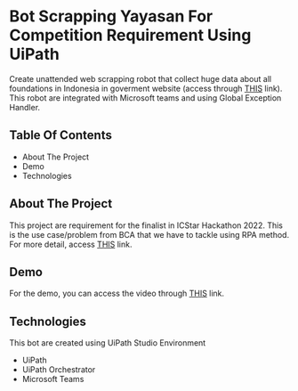 # Bot Scrapping Yayasan For Competition Requirement Using UiPath

Create unattended web scrapping robot that collect huge data about all foundations in Indonesia in goverment website (access through [THIS](https://vervalyayasan.data.kemdikbud.go.id/index.php/Chome/rekapitulasi?kode_wilayah=000000) link). This robot are integrated with Microsoft teams and using
Global Exception Handler.

## Table Of Contents
- About The Project
- Demo
- Technologies

## About The Project
This project are requirement for the finalist in ICStar Hackathon 2022. This is the use case/problem from BCA that we have to tackle using RPA method.
For more detail, access [THIS](https://docs.google.com/presentation/d/1m3fe6LOY35unucFjoRvocVlb-fWTXjCDa9rHAW8BiyU/edit) link.

## Demo
For the demo, you can access the video through [THIS](https://youtu.be/5PLzMU6Z2ZU) link.

## Technologies
This bot are created using UiPath Studio Environment
- UiPath
- UiPath Orchestrator
- Microsoft Teams
